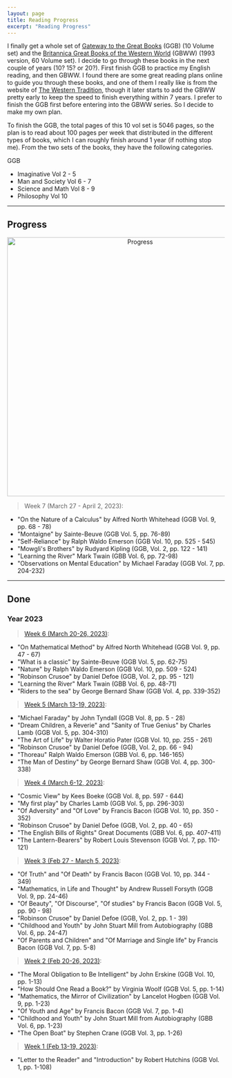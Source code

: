 ```yaml
---
layout: page
title: Reading Progress
excerpt: "Reading Progress"
---
```


I finally get a whole set of [Gateway to the Great Books](https://en.wikipedia.org/wiki/Gateway_to_the_Great_Books) (GGB) (10 Volume set) and the [Britannica Great Books of the Western World](https://en.wikipedia.org/wiki/Great_Books_of_the_Western_World#Second_edition) (GBWW) (1993 version, 60 Volume set). I decide to go through these books in the next couple of years (10? 15? or 20?). First finish GGB to practice my English reading, and then GBWW. I found there are some great reading plans online to guide you through these books, and one of them I really like is from the website of [The Western Tradition](https://westerntradition.wordpress.com/great-books-project/great-books-project-post-index/), though it later starts to add the GBWW pretty early to keep the speed to finish everything within 7 years. I prefer to finish the GGB first before entering into the GBWW series. So I decide to make my own plan. 

To finish the GGB, the total pages of this 10 vol set is 5046 pages, so the plan is to read about 100 pages per week that distributed in the different types of books, which I can roughly finish around 1 year (if nothing stop me). From the two sets of the books, they have the following categories. 

 GGB
 * Imaginative Vol 2 - 5
 * Man and Society Vol 6 - 7
 * Science and Math Vol 8 - 9 
 * Philosophy Vol 10

---

## Progress

<center><img src="https://github.com/qingkaikong/qingkaikong.github.io/raw/main/images/progress.jpg" alt="Progress" style="width: 600px;"/></center>

> Week 7 (March 27 - April 2, 2023): 

* "On the Nature of a Calculus" by Alfred North Whitehead (GGB Vol. 9, pp. 68 - 78)   
* "Montaigne" by Sainte-Beuve (GGB  Vol. 5, pp. 76-89)    
* "Self-Reliance" by Ralph Waldo Emerson (GGB Vol. 10, pp. 525 - 545)   
* "Mowgli's Brothers" by Rudyard Kipling (GGB, Vol. 2, pp. 122 - 141)
* "Learning the River" Mark Twain (GBB Vol. 6, pp. 72-98)  
* "Observations on Mental Education" by Michael Faraday (GGB Vol. 7, pp. 204-232)  
  
---

## Done

### Year 2023

> [Week 6 (March 20-26, 2023)](https://qingkaikong.github.io/GGB_notes/GGB_week6/): 

* "On Mathematical Method" by Alfred North Whitehead (GGB Vol. 9, pp. 47 - 67)   
* "What is a classic" by Sainte-Beuve (GGB  Vol. 5, pp. 62-75)    
* "Nature" by Ralph Waldo Emerson (GGB Vol. 10, pp. 509 - 524)   
* "Robinson Crusoe" by Daniel Defoe (GGB, Vol. 2, pp. 95 - 121)
* "Learning the River" Mark Twain (GBB Vol. 6, pp. 48-71)  
* "Riders to the sea" by George Bernard Shaw (GGB Vol. 4, pp. 339-352)  

> [Week 5 (March 13-19, 2023)](https://qingkaikong.github.io/GGB_notes/GGB_week5/): 

* "Michael Faraday" by John Tyndall (GGB Vol. 8, pp. 5 - 28)   
* "Dream Children, a Reverie" and "Sanity of True Genius" by Charles Lamb (GGB  Vol. 5, pp. 304-310)    
* "The Art of Life" by Walter Horatio Pater (GGB Vol. 10, pp. 255 - 261)   
* "Robinson Crusoe" by Daniel Defoe (GGB, Vol. 2, pp. 66 - 94)
* "Thoreau" Ralph Waldo Emerson (GBB Vol. 6, pp. 146-165)  
* "The Man of Destiny" by George Bernard Shaw (GGB Vol. 4, pp. 300-338)  

> [Week 4 (March 6-12, 2023)](https://qingkaikong.github.io/GGB_notes/GGB_week4/): 

* "Cosmic View" by Kees Boeke (GGB Vol. 8, pp. 597 - 644)   
* "My first play" by Charles Lamb (GGB  Vol. 5, pp. 296-303)    
* "Of Adversity" and "Of Love" by Francis Bacon (GGB Vol. 10, pp. 350 - 352)   
* "Robinson Crusoe" by Daniel Defoe (GGB, Vol. 2, pp. 40 - 65)
* "The English Bills of Rights" Great Documents (GBB Vol. 6, pp. 407-411)  
* "The Lantern-Bearers" by Robert Louis Stevenson (GGB Vol. 7, pp. 110-121)  

> [Week 3 (Feb 27 - March 5, 2023)](https://qingkaikong.github.io/GGB_notes/GGB_week3/):  

* "Of Truth" and "Of Death" by Francis Bacon (GGB Vol. 10, pp. 344 - 349)   
* "Mathematics, in Life and Thought" by Andrew Russell Forsyth (GGB  Vol. 9, pp. 24-46)    
* "Of Beauty", "Of Discourse", "Of studies" by Francis Bacon (GGB Vol. 5, pp. 90 - 98)   
* "Robinson Crusoe" by Daniel Defoe (GGB, Vol. 2, pp. 1 - 39)
* "Childhood and Youth" by John Stuart Mill from Autobiography (GBB Vol. 6, pp. 24-47)  
* "Of Parents and Children" and "Of Marriage and Single life" by Francis Bacon (GGB Vol. 7, pp. 5-8)  

> [Week 2 (Feb 20-26, 2023)](https://qingkaikong.github.io/GGB_notes/GGB_week2/): 

* "The Moral Obligation to Be Intelligent" by John Erskine (GGB Vol. 10, pp. 1-13)    
* "How Should One Read a Book?" by Virginia Woolf (GGB Vol. 5, pp. 1-14)    
* "Mathematics, the Mirror of Civilization" by Lancelot Hogben (GGB Vol. 9, pp. 1-23)   
* "Of Youth and Age" by Francis Bacon (GGB Vol. 7, pp. 1-4)    
* "Childhood and Youth" by John Stuart Mill from Autobiography (GBB Vol. 6, pp. 1-23)    
* "The Open Boat" by Stephen Crane (GGB Vol. 3, pp. 1-26)   

> [Week 1 (Feb 13-19, 2023)](https://qingkaikong.github.io/GGB_notes/GGB_week1/):

* "Letter to the Reader" and "Introduction" by Robert Hutchins (GGB Vol. 1, pp. 1-108)  